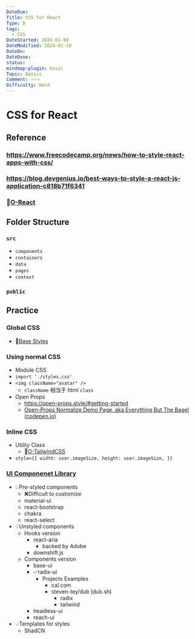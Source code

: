 ```yaml
---
DateDue: 
Title: CSS for React
Type: D
tags:
  - CSS
DateStarted: 2024-01-08
DateModified: 2024-01-10
DateDo: 
DateDone: 
status: 
mindmap-plugin: basic
Topic: Basics
Comment: ⭐⭐⭐
Difficulty: Hard
---
```


# CSS for React

## Reference

### https://www.freecodecamp.org/news/how-to-style-react-apps-with-css/

### https://blog.devgenius.io/best-ways-to-style-a-react-js-application-c818b71f6341

### 📌[O-React](obsidian://open?vault=Front-End%20Frameworks&file=React%2FO-React%2FO-React)

## Folder Structure

### `src`
- `components`
- `containers`
- `data`
- `pages`
- `context`

### `public`

## Practice

### Global CSS
- 📌[Base Styles](Base%20Styles.md)

### Using normal CSS
- Module CSS
- `import './styles.css'`
- `<img className="avatar" />`
    - `className` 相当于 html `class`
- Open Props
    - https://open-props.style/#getting-started
    - [Open-Props Normalize Demo Page, aka Everything But The Bagel (codepen.io)](https://codepen.io/argyleink/pen/KKvRORE)

### Inline CSS
- Utility Class
    - 📌[O-TailwindCSS](O-TailwindCSS.md)
- `style={{
                   width: user.imageSize, height: user.imageSize, }}`

### [UI Componenet Library](UI%20Componenet%20Library.md)
- 💡Pre-styled components
    - ❌Difficult to customize
    - material-ui
    - react-bootstrap
    - chakra
    - react-select
- 💡Unstyled components
    - Hooks version
        - react-aria
            - backed by Adobe
        - downshift.js
    - Components version
        - base-ui
        - ✅radix-ui
            - Projects Examples
                - cal.com
                - steven-tey/dub (dub.sh)
                    - radix
                    - tailwind
        - headless-ui
        - reach-ui
- 💡Templates for styles
    - ShadCN